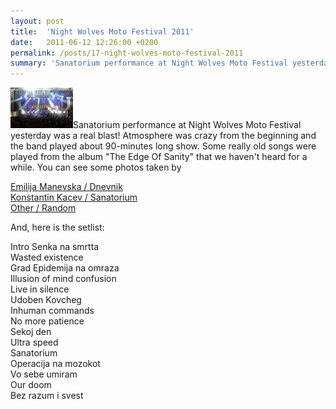 ```yaml
---
layout: post
title:  'Night Wolves Moto Festival 2011'
date:   2011-06-12 12:26:00 +0200
permalink: /posts/17-night-wolves-moto-festival-2011
summary: 'Sanatorium performance at Night Wolves Moto Festival yesterday was a real blast! Atmosphere was crazy from the beginning and the band played ab...'
---
```


<p><img alt="Sanatorium at Night Wolves 2011 festival" title="Sanatorium at Night Wolves 2011 festival" src="/uploads/attachment/sanatorium_kale.jpg" />Sanatorium performance at Night Wolves Moto Festival yesterday was a 
    real blast! Atmosphere was crazy from the beginning and the band played 
    about 90-minutes long show. Some really old songs were played from the 
    album "The Edge Of Sanity" that we haven't heard for a while. You can 
    see some photos taken by</p><p><a title="Night Wolves 2011 (Dnevnik)" href="/galleries/nokjni_volci_2011_dnevnik">Emilija Manevska / Dnevnik</a><br />
    <a title="Night Wolves 2011 (Rus)" href="/galleries/nokjni_volci_2011_rus">Konstantin Kacev / Sanatorium</a><br />
    <a title="Night Wolves 2011 (Random)" href="/galleries/nokjni_volci_2011_razno">Other / Random</a></p><p>
    And, here is the setlist:</p><p>Intro
    Senka na smrtta<br />Wasted existence<br />Grad
    Epidemija na omraza<br />Illusion of mind confusion<br />Live in silence<br />Udoben Kovcheg<br />Inhuman commands<br />No more patience<br />Sekoj den<br />Ultra speed<br />Sanatorium<br />Operacija na mozokot<br />Vo sebe umiram<br />Our doom<br />Bez razum i svest</p>
